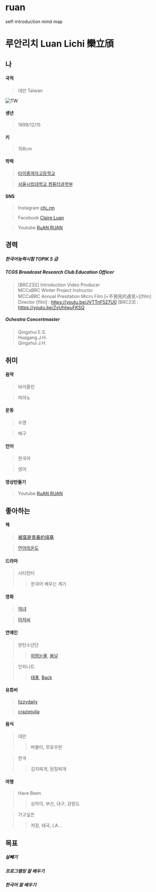 # ruan
self-introduction mind map

# 루안리치 Luan Lichi 欒立頎
## 나
#### 국적
> 대만 Taiwan  

![TW](http://thefactfile-lxh7vfdm.stackpathdns.com/wp-content/uploads/2016/04/Map-of-Taiwan.png)
#### 생년
> 1999/12/15
#### 키
> 158cm
#### 학력
> [타이중여자고등학교](http://itcgs.tcgs.tc.edu.tw/tcgs/)  

> [서울시립대학교 컴퓨터과학부](http://cs.uos.ac.kr/cs/main.do)
#### SNS
> Instagram [chi_rm](http://instagram.com/chi_rm)  

> Facebook [Claire Luan](https://www.facebook.com/profile.php?id=100001259964047)  

> Youtube [RuAN RUAN](https://www.youtube.com/channel/UCkgYuPLbCXadpVhIv9rj6og?view_as=subscriber)  
## 경력
##### 한국어능력시험 TOPIK 5 급
##### TCGS Broadcast Research Club Education Officer
> [BRC23][] Introduction Video Producer</br>
> MCCxBRC Winter Project Instructor</br>
> MCCxBRC Annual Presitation Micro Film [<不預見的遇見>][film] Director
[film] : https://youtu.be/JVTTnF527U0
[BRC23] : https://youtu.be/ZvUhtwuFKSQ
##### Ochestra Concertmaster
> Qingshui E.S.</br>
> Huagang J.H.</br>
> Qingshui J.H.
## 취미
#### 음악
> 바이올린  

> 피아노
#### 운동
> 수영  

> 배구
#### 언어
> 한국어  

> 영어
#### 영상만들기
> Youtube [RuAN RUAN](https://www.youtube.com/channel/UCkgYuPLbCXadpVhIv9rj6og?view_as=subscriber) 
## 좋아하는
#### 책
> [被窩是青春的墳墓](http://www.eslite.com/product.aspx?pgid=1001183842652379&kw=被窩是青春的墳墓&pi=0)  

> [언어의온도](http://www.kyobobook.co.kr/product/detailViewKor.laf?mallGb=KOR&barcode=9791195522125)
#### 드라마
> 시티헌터
>> 한국어 배우는 계기
#### 영화
> [악녀](https://namu.wiki/w/악녀(영화))  

> [아저씨](https://namu.wiki/w/아저씨(영화))
#### 연예인
> 방탄소년단
>> [피땀눈물](https://youtu.be/hmE9f-TEutc), [봄날](https://youtu.be/xEeFrLSkMm8)  

> 인피니트
>> [태풍](https://youtu.be/Cmhca-ROWwQ), [Back](https://youtu.be/YiiqHq_kNnU)
#### 유튜버
> [lizzydaily](https://www.youtube.com/user/MrLiz0908)  

> [craziejulia](https://www.youtube.com/channel/UCec_7OC0VlWA2i9CJz1UtyQ)
#### 음식
> 대만
>> 버블티, 루로우판  

> 한국
>> 김치찌개, 된장찌개
#### 여행
> Have Been
>> 상하이, 부산, 대구, 강원도  

> 가고싶은
>> 저장, 태국, LA...
## 목표
##### 살빼기
##### 프로그램밍 잘 배우기
##### 한국어 잘 배우기








